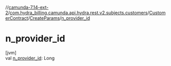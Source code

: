 //[camunda-7.14-ext-2](../../../../index.md)/[com.hydra_billing.camunda.api.hydra.rest.v2.subjects.customers](../../index.md)/[CustomerContract](../index.md)/[CreateParams](index.md)/[n_provider_id](n_provider_id.md)

# n_provider_id

[jvm]\
val [n_provider_id](n_provider_id.md): Long
